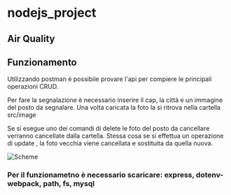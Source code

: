 # nodejs_project


## Air Quality

## Funzionamento

Utilizzando postman è possibile provare l'api per compiere le principali operazioni CRUD. <br>

Per fare la segnalazione è necessario inserire il cap, la città e un immagine del posto da segnalare. Una volta caricata la foto la si ritrova nella cartella src/image <br>

Se si esegue uno dei comandi di delete le foto del posto da cancellare verranno cancellate dalla cartella. Stessa cosa se si effettua un operazione di update , la foto vecchia viene cancellata e sostituita da quella nuova.

![Scheme](https://github.com/azmi27-12/node_project/blob/main/screenshoot/operazioni.PNG)


### Per il funzionametno è necessario scaricare: express, dotenv-webpack, path, fs, mysql

